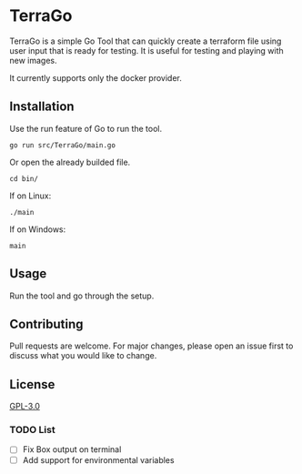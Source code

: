 # TerraGo

TerraGo is a simple Go Tool that can quickly create a terraform file using user input that is ready for testing. It is useful for testing and playing with new images. 

It currently supports only the docker provider.

## Installation

Use the run feature of Go to run the tool.

```go run src/TerraGo/main.go```

Or open the already builded file.

```cd bin/```

If on Linux:

```./main``` 

If on Windows: 

```main``` 

## Usage

Run the tool and go through the setup.

## Contributing
Pull requests are welcome. For major changes, please open an issue first to discuss what you would like to change.

## License
[GPL-3.0](https://choosealicense.com/licenses/gpl-3.0/)

### TODO List

- [ ] Fix Box output on terminal
- [ ] Add support for environmental variables
